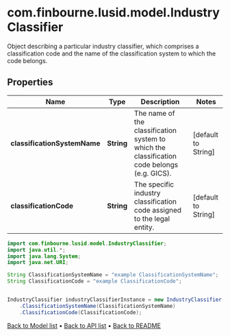 # com.finbourne.lusid.model.IndustryClassifier
Object describing a particular industry classifier,  which comprises a classification code and the name of the classification system to which the code belongs.

## Properties

Name | Type | Description | Notes
------------ | ------------- | ------------- | -------------
**classificationSystemName** | **String** | The name of the classification system to which the classification code belongs (e.g. GICS). | [default to String]
**classificationCode** | **String** | The specific industry classification code assigned to the legal entity. | [default to String]

```java
import com.finbourne.lusid.model.IndustryClassifier;
import java.util.*;
import java.lang.System;
import java.net.URI;

String ClassificationSystemName = "example ClassificationSystemName";
String ClassificationCode = "example ClassificationCode";


IndustryClassifier industryClassifierInstance = new IndustryClassifier()
    .ClassificationSystemName(ClassificationSystemName)
    .ClassificationCode(ClassificationCode);
```


[Back to Model list](../README.md#documentation-for-models) &#8226; [Back to API list](../README.md#documentation-for-api-endpoints) &#8226; [Back to README](../README.md)
